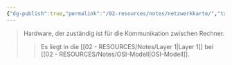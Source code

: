 ```yaml
---
{"dg-publish":true,"permalink":"/02-resources/notes/netzwerkkarte/","tags":["netzwerk","hardware"],"noteIcon":""}
---
```


> Hardware, der zuständig ist für die Kommunikation zwischen Rechner.
> > Es liegt in die [[02 - RESOURCES/Notes/Layer 1\|Layer 1]] bei [[02 - RESOURCES/Notes/OSI-Modell\|OSI-Modell]].
